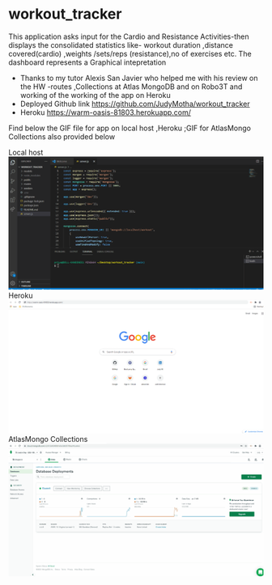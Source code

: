 # workout_tracker
This application  asks input for the Cardio and Resistance Activities-then displays the consolidated statistics like- workout duration ,distance covered(cardio) ,weights /sets/reps (resistance),no of exercises etc.
The dashboard represents a Graphical intepretation
* Thanks to my tutor Alexis San Javier who helped me with his review on the HW -routes ,Collections at Atlas  MongoDB and on Robo3T and working of the working of the app on Heroku
* Deployed Github link  https://github.com/JudyMotha/workout_tracker
* Heroku   https://warm-oasis-81803.herokuapp.com/

Find below the GIF file for app on local host ,Heroku ;GIF for AtlasMongo Collections also provided below

Local host<img src="./Workouts.gif">
Heroku  <img src="./WorkoutsHeroku.gif">
AtlasMongo Collections <img src ="./AtlasMongoDBCollections.gif">
